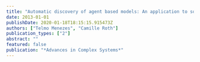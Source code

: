 ```yaml
---
title: "Automatic discovery of agent based models: An application to social anthropology"
date: 2013-01-01
publishDate: 2020-01-18T18:15:15.915473Z
authors: ["Telmo Menezes", "Camille Roth"]
publication_types: ["2"]
abstract: ""
featured: false
publication: "*Advances in Complex Systems*"
---
```


